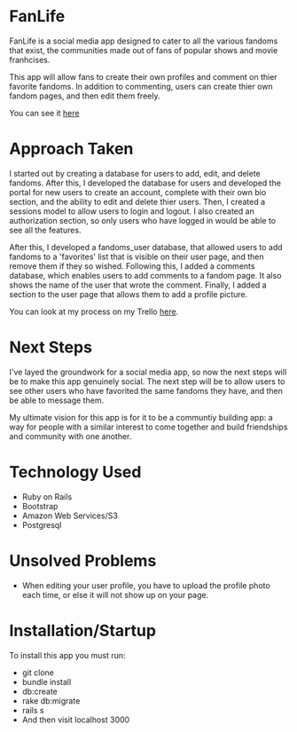 # FanLife

FanLife is a social media app designed to cater to all the various fandoms that exist, the communities made out of fans of popular shows and movie franhcises.

This app will allow fans to create their own profiles and comment on thier favorite fandoms. In addition to commenting, users can create thier own fandom pages, and then edit them freely.

You can see it [here](https://dry-cliffs-56058.herokuapp.com/)


# Approach Taken

I started out by creating a database for users to add, edit, and delete fandoms. After this, I developed the database for users and developed the portal for new users to create an account, complete with their own bio section, and the ability to edit and delete thier users. Then, I created a sessions model to allow users to login and logout. I also created an authorization section, so only users who have logged in would be able to see all the features.

After this, I developed a fandoms_user database, that allowed users to add fandoms to a 'favorites' list that is visible on their user page, and then remove them if they so wished. Following this, I added a comments database, which enables users to add comments to a fandom page. It also shows the name of the user that wrote the comment. Finally, I added a section to the user page that allows them to add a profile picture.

You can look at my process on my Trello [here](https://trello.com/b/pERwJFnw/project-2).


# Next Steps
I've layed the groundwork for a social media app, so now the next steps will be to make this app genuinely  social. The next step will be to allow users to see other users who have favorited the same fandoms they have, and then be able to message them.

My ultimate vision for this app is for it to be a communtiy building app: a way for people with a similar interest to come together and build friendships and community with one another.


# Technology Used

* Ruby on Rails
* Bootstrap
* Amazon Web Services/S3
* Postgresql


# Unsolved Problems
* When editing your user profile, you have to upload the profile photo each time, or else it will not show up on your page.


# Installation/Startup
To install this app you must run:

* git clone
* bundle install
* db:create
* rake db:migrate
* rails s
* And then visit localhost 3000
